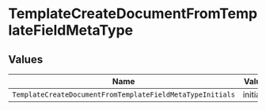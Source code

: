 # TemplateCreateDocumentFromTemplateFieldMetaType


## Values

| Name                                                      | Value                                                     |
| --------------------------------------------------------- | --------------------------------------------------------- |
| `TemplateCreateDocumentFromTemplateFieldMetaTypeInitials` | initials                                                  |